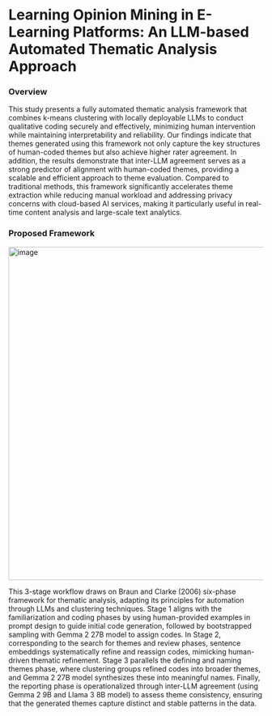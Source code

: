 
# Learning Opinion Mining in E-Learning Platforms: An LLM-based Automated Thematic Analysis Approach

### Overview
  This study presents a fully automated thematic analysis framework that combines k-means clustering with locally deployable LLMs to conduct qualitative coding securely and effectively, minimizing human intervention while maintaining interpretability and reliability. Our findings indicate that themes generated using this framework not only capture the key structures of human-coded themes but also achieve higher rater agreement. In addition, the results demonstrate that inter-LLM agreement serves as a strong predictor of alignment with human-coded themes, providing a scalable and efficient approach to theme evaluation. Compared to traditional methods, this framework significantly accelerates theme extraction while reducing manual workload and addressing privacy concerns with cloud-based AI services, making it particularly useful in real-time content analysis and large-scale text analytics. 

### Proposed Framework
<img width="659" alt="image" src="https://github.com/user-attachments/assets/f1ccfcb2-244b-42c3-a7c8-700a31db82c1" />

  This 3-stage workflow draws on Braun and Clarke (2006) six-phase framework for thematic analysis, adapting its principles for automation through LLMs and clustering techniques. Stage 1 aligns with the familiarization and coding phases by using human-provided examples in prompt design to guide initial code generation, followed by bootstrapped sampling with Gemma 2 27B model to assign codes. In Stage 2, corresponding to the search for themes and review phases, sentence embeddings systematically refine and reassign codes, mimicking human-driven thematic refinement. Stage 3 parallels the defining and naming themes phase, where clustering groups refined codes into broader themes, and Gemma 2 27B model synthesizes these into meaningful names. Finally, the reporting phase is operationalized through inter-LLM agreement (using Gemma 2 9B and Llama 3 8B model) to assess theme consistency, ensuring that the generated themes capture distinct and stable patterns in the data.
